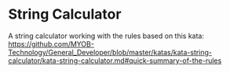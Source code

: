 # String Calculator
A string calculator working with the rules based on this kata: https://github.com/MYOB-Technology/General_Developer/blob/master/katas/kata-string-calculator/kata-string-calculator.md#quick-summary-of-the-rules
